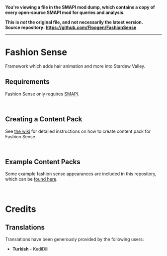 **You're viewing a file in the SMAPI mod dump, which contains a copy of every open-source SMAPI mod
for queries and analysis.**

**This is _not_ the original file, and not necessarily the latest version.**  
**Source repository: https://github.com/Floogen/FashionSense**

----

# Fashion Sense
 Framework which adds hair animation and more into Stardew Valley.
 
## Requirements
Fashion Sense only requires [SMAPI](https://smapi.io/).

&nbsp;
## Creating a Content Pack
See [the wiki](https://github.com/Floogen/FashionSense/wiki) for detailed instructions on how to create content pack for Fashion Sense.

&nbsp;
## Example Content Packs
Some example fashion sense appearances are included in this repository, which can be [found here](https://github.com/Floogen/FashionSense/tree/development/FashionSense/Examples/%5BFS%5D%20Example%20Pack).

&nbsp;
# Credits
## Translations
Translations have been generously provided by the following users:

* **Turkish** - KediDili
